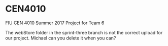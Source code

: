 # CEN4010
FIU CEN 4010 Summer 2017 Project for Team 6

The webStore folder in the sprint-three branch is not the correct upload for our project. Michael can you delete it when you can?
